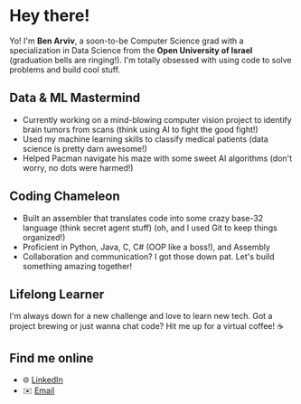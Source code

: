 # Hey there!
Yo! I'm **Ben Arviv**, a soon-to-be Computer Science grad with a specialization in Data Science from the **Open University of Israel** (graduation bells are ringing!). I'm totally obsessed with using code to solve problems and build cool stuff.

## Data & ML Mastermind
- Currently working on a mind-blowing computer vision project to identify brain tumors from scans (think using AI to fight the good fight!)
- Used my machine learning skills to classify medical patients (data science is pretty darn awesome!)
- Helped Pacman navigate his maze with some sweet AI algorithms (don't worry, no dots were harmed!)

## Coding Chameleon
- Built an assembler that translates code into some crazy base-32 language (think secret agent stuff) (oh, and I used Git to keep things organized!)
- Proficient in Python, Java, C, C# (OOP like a boss!), and Assembly
- Collaboration and communication? I got those down pat. Let's build something amazing together!

## Lifelong Learner
I'm always down for a new challenge and love to learn new tech. Got a project brewing or just wanna chat code? Hit me up for a virtual coffee! ☕️

## Find me online
- 🌐 [LinkedIn](https://www.linkedin.com/in/benarviv/)
- ✉️ [Email](benarviv2@gmail.com)

<!---
BenArviv/BenArviv is a ✨ special ✨ repository because its `README.md` (this file) appears on your GitHub profile.
You can click the Preview link to take a look at your changes.
--->
